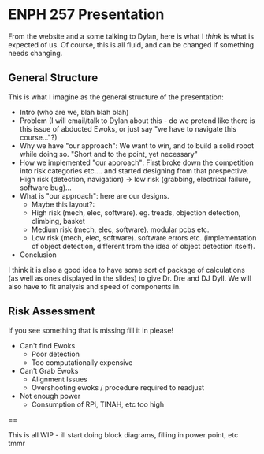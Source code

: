 # ENPH 257 Presentation

From the website and a some talking to Dylan, here is what I _think_ is what is expected of us. Of course, this is all fluid, and can be changed if something needs changing. 

## General Structure

This is what I imagine as the general structure of the presentation:

- Intro (who are we, blah blah blah)
- Problem (I will email/talk to Dylan about this - do we pretend like there is this issue of abducted Ewoks, or just say "we have to navigate this course..."?)
- Why we have "our approach": We want to win, and to build a solid robot while doing so. "Short and to the point, yet necessary"
- How we implemented "our approach": First broke down the competition into risk categories etc.... and started designing from that prespective. High risk (detection, navigation) -> low risk (grabbing, electrical failure, software bug)... 
- What is "our approach": here are our designs.
  - Maybe this layout?:
  - High risk (mech, elec, software). eg. treads, objection detection, climbing, basket
  - Medium risk (mech, elec, software). modular pcbs etc.
  - Low risk (mech, elec, software). software errors etc. (implementation of object detection, different from the idea of object detection itself).
  <!---
  - Overview of Robot (quick, high level, pretty pics and what have you)
  - Mech Components (Overview / Reasons for choices / POC)
  - Elec Components (Overview / Reasons for choices / POC)
    - Block Diagram of electronics, pinouts of TINAH/RPi, etc
  - Software Components (Overview / Reasons for choices / POC)--->
- Conclusion

I think it is also a good idea to have some sort of package of calculations (as well as ones displayed in the slides) to give Dr. Dre and DJ Dyll. We will also have to fit analysis and speed of components in.

## Risk Assessment
If you see something that is missing fill it in please! 

- Can't find Ewoks
  - Poor detection
  - Too computationally expensive
- Can't Grab Ewoks
  - Alignment Issues
  - Overshooting ewoks / procedure required to readjust
- Not enough power
  - Consumption of RPi, TINAH, etc too high

==

This is all WIP - ill start doing block diagrams, filling in power point, etc tmmr
